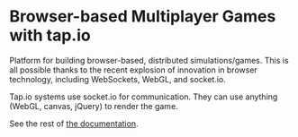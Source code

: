 Browser-based Multiplayer Games with tap.io
===========================================
Platform for building browser-based, distributed simulations/games. This is all possible thanks to the recent 
explosion of innovation in browser technology, including WebSockets, WebGL, and socket.io.

Tap.io systems use socket.io for communication. They can use anything (WebGL, canvas, jQuery) to render the game.

See the rest of [the documentation](/0x0539/tap.io/src).
